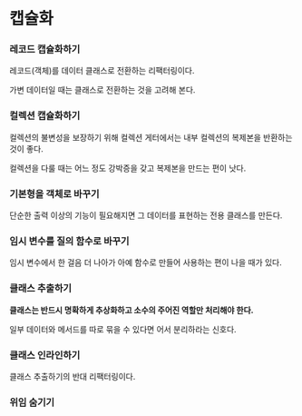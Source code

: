 # 캡슐화

### 레코드 캡슐화하기

레코드(객체)를 데이터 클래스로 전환하는 리팩터링이다.

가변 데이터일 때는 클래스로 전환하는 것을 고려해 본다.

### 컬렉션 캡슐화하기

컬렉션의 불변성을 보장하기 위해 컬렉션 게터에서는 내부 컬렉션의 복제본을 반환하는 것이 좋다.

컬렉션을 다룰 때는 어느 정도 강박증을 갖고 복제본을 만드는 편이 낫다.

### 기본형을 객체로 바꾸기

단순한 출력 이상의 기능이 필요해지면 그 데이터를 표현하는 전용 클래스를 만든다.

### 임시 변수를 질의 함수로 바꾸기

임시 변수에서 한 걸음 더 나아가 아예 함수로 만들어 사용하는 편이 나을 때가 있다.

### 클래스 추출하기

**클래스는 반드시 명확하게 추상화하고 소수의 주어진 역할만 처리해야 한다.**

일부 데이터와 메서드를 따로 묶을 수 있다면 어서 분리하라는 신호다.

### 클래스 인라인하기

클래스 추출하기의 반대 리팩터링이다.

### 위임 숨기기